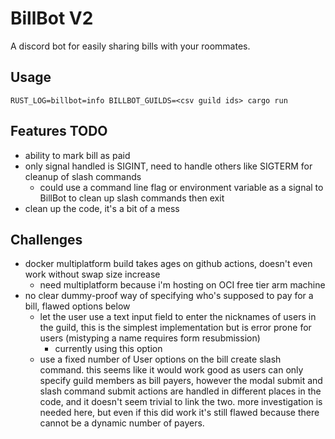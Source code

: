 # BillBot V2

A discord bot for easily sharing bills with your roommates.

## Usage

`RUST_LOG=billbot=info BILLBOT_GUILDS=<csv guild ids> cargo run`

## Features TODO

- ability to mark bill as paid
- only signal handled is SIGINT, need to handle others like SIGTERM for cleanup of slash commands
  - could use a command line flag or environment variable as a signal to BillBot to clean up slash commands then exit
- clean up the code, it's a bit of a mess

## Challenges

- docker multiplatform build takes ages on github actions, doesn't even work without swap size increase
  - need multiplatform because i'm hosting on OCI free tier arm machine
- no clear dummy-proof way of specifying who's supposed to pay for a bill, flawed options below
  - let the user use a text input field to enter the nicknames of users in the guild, this is the simplest implementation but is error prone for users (mistyping a name requires form resubmission)
    - currently using this option
  - use a fixed number of User options on the bill create slash command. this seems like it would work good as users can only specify guild members as bill payers, however the modal submit and slash command submit actions are handled in different places in the code, and it doesn't seem trivial to link the two. more investigation is needed here, but even if this did work it's still flawed because there cannot be a dynamic number of payers.
